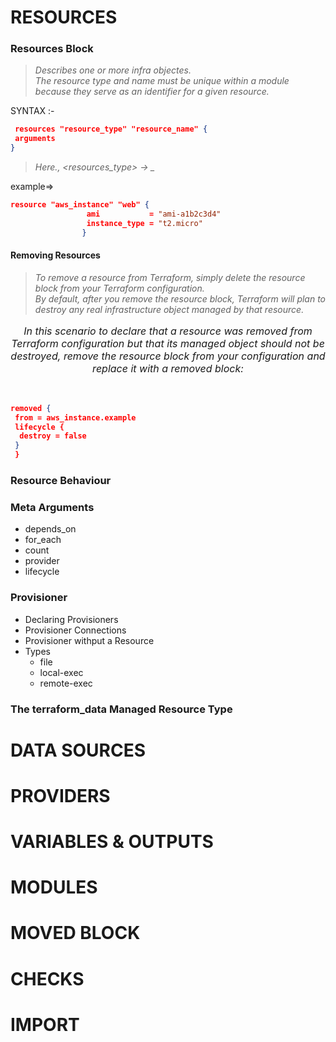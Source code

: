 # RESOURCES

### Resources Block
> <em> Describes one or more infra objectes. </em></br>
>  <em> The resource type and name must be unique within a module because they serve as an identifier for a given resource. </em>

SYNTAX :-

```json
 resources "resource_type" "resource_name" {
 arguments
}
```
> <em> Here., <resources_type> ->  <provider>_<type> </em>

example=>

```json
resource "aws_instance" "web" {
                 ami           = "ami-a1b2c3d4"
                 instance_type = "t2.micro"
                }
```
    
#### Removing Resources
> <em> To remove a resource from Terraform, simply delete the resource block from your Terraform configuration.</em></br>
><em> By default, after you remove the resource block, Terraform will plan to destroy any real infrastructure object managed by that resource. </em>

<p align="center" style="font-size:16px;">
<em>In this scenario to declare that a resource was removed from Terraform configuration but that its managed object should not be destroyed, remove the resource block from your configuration and replace it with a removed block:</em>
</p>
<br>
    

```json
removed {
 from = aws_instance.example
 lifecycle {
  destroy = false
 }
 }
```









### Resource Behaviour



### Meta Arguments
* depends_on
* for_each
* count
* provider
* lifecycle
### Provisioner
* Declaring Provisioners
* Provisioner Connections
* Provisioner withput a Resource
* Types
    + file
    + local-exec
    + remote-exec

























### The terraform_data Managed Resource Type


# DATA SOURCES

# PROVIDERS

# VARIABLES & OUTPUTS

# MODULES

# MOVED BLOCK

# CHECKS

# IMPORT
